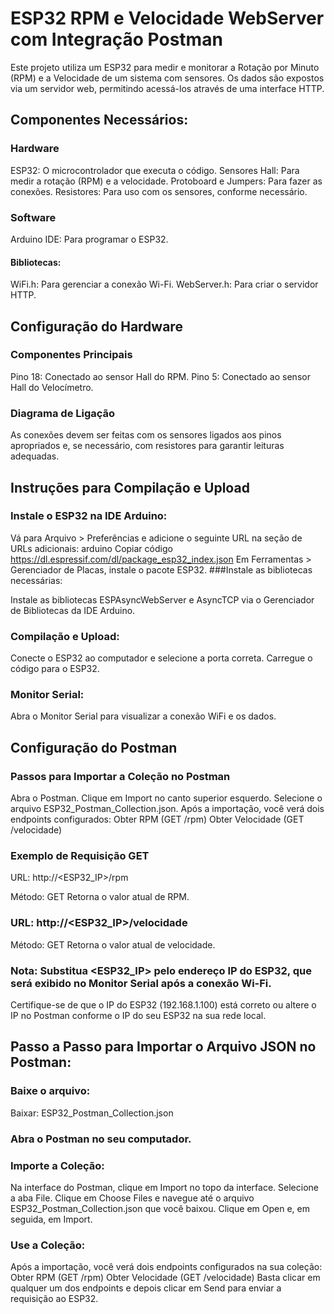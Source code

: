 # ESP32 RPM e Velocidade WebServer com Integração Postman
Este projeto utiliza um ESP32 para medir e monitorar a Rotação por Minuto (RPM) e a Velocidade de um sistema com sensores. Os dados são expostos via um servidor web, permitindo acessá-los através de uma interface HTTP.

## Componentes Necessários:
### Hardware
ESP32: O microcontrolador que executa o código.
Sensores Hall: Para medir a rotação (RPM) e a velocidade.
Protoboard e Jumpers: Para fazer as conexões.
Resistores: Para uso com os sensores, conforme necessário.

### Software
Arduino IDE: Para programar o ESP32.
#### Bibliotecas:
WiFi.h: Para gerenciar a conexão Wi-Fi.
WebServer.h: Para criar o servidor HTTP.

## Configuração do Hardware
### Componentes Principais
Pino 18: Conectado ao sensor Hall do RPM.
Pino 5: Conectado ao sensor Hall do Velocímetro.
### Diagrama de Ligação
As conexões devem ser feitas com os sensores ligados aos pinos apropriados e, se necessário, com resistores para garantir leituras adequadas.

## Instruções para Compilação e Upload
### Instale o ESP32 na IDE Arduino:

Vá para Arquivo > Preferências e adicione o seguinte URL na seção de URLs adicionais:
arduino
Copiar código
https://dl.espressif.com/dl/package_esp32_index.json
Em Ferramentas > Gerenciador de Placas, instale o pacote ESP32.
###Instale as bibliotecas necessárias:

Instale as bibliotecas ESPAsyncWebServer e AsyncTCP via o Gerenciador de Bibliotecas da IDE Arduino.
### Compilação e Upload:

Conecte o ESP32 ao computador e selecione a porta correta.
Carregue o código para o ESP32.
### Monitor Serial:

Abra o Monitor Serial para visualizar a conexão WiFi e os dados.

## Configuração do Postman
### Passos para Importar a Coleção no Postman
Abra o Postman.
Clique em Import no canto superior esquerdo.
Selecione o arquivo ESP32_Postman_Collection.json.
Após a importação, você verá dois endpoints configurados:
Obter RPM (GET /rpm)
Obter Velocidade (GET /velocidade)
### Exemplo de Requisição GET
URL: http://<ESP32_IP>/rpm

Método: GET
Retorna o valor atual de RPM.
### URL: http://<ESP32_IP>/velocidade

Método: GET
Retorna o valor atual de velocidade.
### Nota: Substitua  <ESP32_IP>  pelo endereço IP do ESP32, que será exibido no Monitor Serial após a conexão Wi-Fi.
Certifique-se de que o IP do ESP32 (192.168.1.100) está correto ou altere o IP no Postman conforme o IP do seu ESP32 na sua rede local.

## Passo a Passo para Importar o Arquivo JSON no Postman:
### Baixe o arquivo:

Baixar: ESP32_Postman_Collection.json
### Abra o Postman no seu computador.

### Importe a Coleção:

Na interface do Postman, clique em Import no topo da interface.
Selecione a aba File.
Clique em Choose Files e navegue até o arquivo ESP32_Postman_Collection.json que você baixou.
Clique em Open e, em seguida, em Import.
### Use a Coleção:

Após a importação, você verá dois endpoints configurados na sua coleção:
Obter RPM (GET /rpm)
Obter Velocidade (GET /velocidade)
Basta clicar em qualquer um dos endpoints e depois clicar em Send para enviar a requisição ao ESP32.


